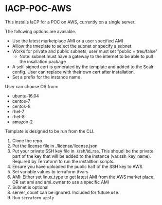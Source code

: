 # IACP-POC-AWS

This installs IaCP for a POC on AWS, currently on a single server.

The following options are available.

* Use the latest marketplace AMI or a user specified AMI
* Alllow the tmeplate to select the subnet or specify a subnet
* Works for private and public subnets, user must set "public = treu/false"
  * Note: subnet must have a gateway to the internet to be able to pull the insallation package
* A self-signed cert is generated by the template and added to the Scalr config. User can replace with their own cert after installation.
* Set a prefix for the instance name

User can choose OS from:

* ubuntu-16.04
* centos-7
* centos-8
* rhel-7
* rhel-8
* amazon-2

Template is designed to be run from the CLI.

1. Clone the repo
1. Put the license file in ./license/license.json
1. Put your private SSH key file in ./ssh/id_rsa. This shoudl be the private part of the key that will be added to the instance (var.ssh_key_name). Required by Terraform to run the installtion scripts.
1. Ensure you have uploaded the public half of the SSH key to AWS.
4. Set variable values to terraform.tfvars
  1. AMI: Either set linux_type to get latest AMI from the AWS market place, OR set ami and ami_owner to use a specific AMI
  2. Subnet is optional
  3. server_count can be ignored. Included for future use.
5. Run `terraform apply`


